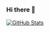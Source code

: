 ### Hi there 👋


[![GitHub Stats](https://github-readme-stats.vercel.app/api?username=AzizPatel786&theme=nightowl&show_icons=true&hide_rank=true&count_private=true)](https://github.com/anuraghazra/github-readme-stats)



<!--
**AzizPatel786/AzizPatel786** is a ✨ _special_ ✨ repository because its `README.md` (this file) appears on your GitHub profile.

Here are some ideas to get you started:

- 🔭 I’m currently working on ...
- 🌱 I’m currently learning ...
- 👯 I’m looking to collaborate on ...
- 🤔 I’m looking for help with ...
- 💬 Ask me about ...
- 📫 How to reach me: ...
- 😄 Pronouns: ...
- ⚡ Fun fact: ...
-->
